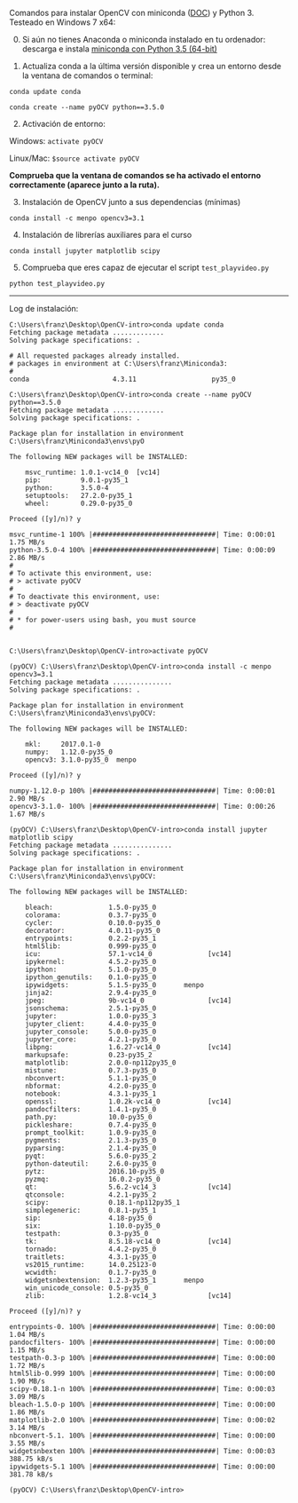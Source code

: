 Comandos para instalar OpenCV con miniconda ([DOC](https://conda.io/docs/using/envs.html)) y Python 3. Testeado en Windows 7 x64:



0. Si aún no tienes Anaconda o miniconda instalado en tu ordenador: descarga e instala [miniconda con Python 3.5 (64-bit)](https://conda.io/miniconda.html)
  
1. Actualiza conda a la última versión disponible y crea un entorno desde la ventana de comandos o terminal:

  `conda update conda`
  
  `conda create --name pyOCV python==3.5.0`
  
2. Activación de entorno:

  Windows: `activate pyOCV` 
  
  Linux/Mac: `$source activate pyOCV`
  
  **Comprueba que la ventana de comandos se ha activado el entorno correctamente (aparece junto a la ruta).**
  
3. Instalación de OpenCV junto a sus dependencias (mínimas)

  `conda install -c menpo opencv3=3.1`
 
4. Instalación de librerías auxiliares para el curso

  `conda install jupyter matplotlib scipy`
  
5. Comprueba que eres capaz de ejecutar el script `test_playvideo.py`

  `python test_playvideo.py`

---

Log de instalación:

```
C:\Users\franz\Desktop\OpenCV-intro>conda update conda
Fetching package metadata .............
Solving package specifications: .

# All requested packages already installed.
# packages in environment at C:\Users\franz\Miniconda3:
#
conda                     4.3.11                   py35_0

C:\Users\franz\Desktop\OpenCV-intro>conda create --name pyOCV python==3.5.0
Fetching package metadata .............
Solving package specifications: .

Package plan for installation in environment C:\Users\franz\Miniconda3\envs\pyO

The following NEW packages will be INSTALLED:

    msvc_runtime: 1.0.1-vc14_0  [vc14]
    pip:          9.0.1-py35_1
    python:       3.5.0-4
    setuptools:   27.2.0-py35_1
    wheel:        0.29.0-py35_0

Proceed ([y]/n)? y

msvc_runtime-1 100% |###############################| Time: 0:00:01   1.75 MB/s
python-3.5.0-4 100% |###############################| Time: 0:00:09   2.86 MB/s
#
# To activate this environment, use:
# > activate pyOCV
#
# To deactivate this environment, use:
# > deactivate pyOCV
#
# * for power-users using bash, you must source
#


C:\Users\franz\Desktop\OpenCV-intro>activate pyOCV

(pyOCV) C:\Users\franz\Desktop\OpenCV-intro>conda install -c menpo opencv3=3.1
Fetching package metadata ...............
Solving package specifications: .

Package plan for installation in environment C:\Users\franz\Miniconda3\envs\pyOCV:

The following NEW packages will be INSTALLED:

    mkl:     2017.0.1-0
    numpy:   1.12.0-py35_0
    opencv3: 3.1.0-py35_0  menpo

Proceed ([y]/n)? y

numpy-1.12.0-p 100% |###############################| Time: 0:00:01   2.90 MB/s
opencv3-3.1.0- 100% |###############################| Time: 0:00:26   1.67 MB/s

(pyOCV) C:\Users\franz\Desktop\OpenCV-intro>conda install jupyter matplotlib scipy
Fetching package metadata ...............
Solving package specifications: .

Package plan for installation in environment C:\Users\franz\Miniconda3\envs\pyOCV:

The following NEW packages will be INSTALLED:

    bleach:              1.5.0-py35_0
    colorama:            0.3.7-py35_0
    cycler:              0.10.0-py35_0
    decorator:           4.0.11-py35_0
    entrypoints:         0.2.2-py35_1
    html5lib:            0.999-py35_0
    icu:                 57.1-vc14_0              [vc14]
    ipykernel:           4.5.2-py35_0
    ipython:             5.1.0-py35_0
    ipython_genutils:    0.1.0-py35_0
    ipywidgets:          5.1.5-py35_0       menpo
    jinja2:              2.9.4-py35_0
    jpeg:                9b-vc14_0                [vc14]
    jsonschema:          2.5.1-py35_0
    jupyter:             1.0.0-py35_3
    jupyter_client:      4.4.0-py35_0
    jupyter_console:     5.0.0-py35_0
    jupyter_core:        4.2.1-py35_0
    libpng:              1.6.27-vc14_0            [vc14]
    markupsafe:          0.23-py35_2
    matplotlib:          2.0.0-np112py35_0
    mistune:             0.7.3-py35_0
    nbconvert:           5.1.1-py35_0
    nbformat:            4.2.0-py35_0
    notebook:            4.3.1-py35_1
    openssl:             1.0.2k-vc14_0            [vc14]
    pandocfilters:       1.4.1-py35_0
    path.py:             10.0-py35_0
    pickleshare:         0.7.4-py35_0
    prompt_toolkit:      1.0.9-py35_0
    pygments:            2.1.3-py35_0
    pyparsing:           2.1.4-py35_0
    pyqt:                5.6.0-py35_2
    python-dateutil:     2.6.0-py35_0
    pytz:                2016.10-py35_0
    pyzmq:               16.0.2-py35_0
    qt:                  5.6.2-vc14_3             [vc14]
    qtconsole:           4.2.1-py35_2
    scipy:               0.18.1-np112py35_1
    simplegeneric:       0.8.1-py35_1
    sip:                 4.18-py35_0
    six:                 1.10.0-py35_0
    testpath:            0.3-py35_0
    tk:                  8.5.18-vc14_0            [vc14]
    tornado:             4.4.2-py35_0
    traitlets:           4.3.1-py35_0
    vs2015_runtime:      14.0.25123-0
    wcwidth:             0.1.7-py35_0
    widgetsnbextension:  1.2.3-py35_1       menpo
    win_unicode_console: 0.5-py35_0
    zlib:                1.2.8-vc14_3             [vc14]

Proceed ([y]/n)? y

entrypoints-0. 100% |###############################| Time: 0:00:00   1.04 MB/s
pandocfilters- 100% |###############################| Time: 0:00:00   1.15 MB/s
testpath-0.3-p 100% |###############################| Time: 0:00:00   1.72 MB/s
html5lib-0.999 100% |###############################| Time: 0:00:00   1.90 MB/s
scipy-0.18.1-n 100% |###############################| Time: 0:00:03   3.09 MB/s
bleach-1.5.0-p 100% |###############################| Time: 0:00:00   1.86 MB/s
matplotlib-2.0 100% |###############################| Time: 0:00:02   3.14 MB/s
nbconvert-5.1. 100% |###############################| Time: 0:00:00   3.55 MB/s
widgetsnbexten 100% |###############################| Time: 0:00:03 388.75 kB/s
ipywidgets-5.1 100% |###############################| Time: 0:00:00 381.78 kB/s

(pyOCV) C:\Users\franz\Desktop\OpenCV-intro>
```

